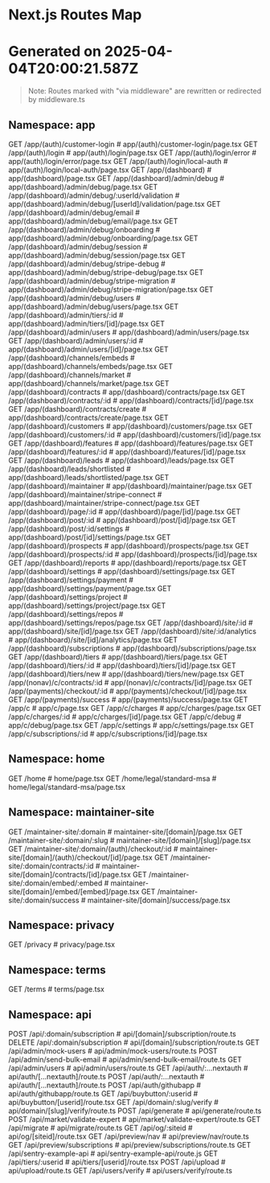 # Next.js Routes Map
# Generated on 2025-04-04T20:00:21.587Z

> Note: Routes marked with "via middleware" are rewritten or redirected by middleware.ts

## Namespace: app

GET     /app/(auth)/customer-login               # app/(auth)/customer-login/page.tsx
GET     /app/(auth)/login                        # app/(auth)/login/page.tsx
GET     /app/(auth)/login/error                  # app/(auth)/login/error/page.tsx
GET     /app/(auth)/login/local-auth             # app/(auth)/login/local-auth/page.tsx
GET     /app/(dashboard)                         # app/(dashboard)/page.tsx
GET     /app/(dashboard)/admin/debug             # app/(dashboard)/admin/debug/page.tsx
GET     /app/(dashboard)/admin/debug/:userId/validation # app/(dashboard)/admin/debug/[userId]/validation/page.tsx
GET     /app/(dashboard)/admin/debug/email       # app/(dashboard)/admin/debug/email/page.tsx
GET     /app/(dashboard)/admin/debug/onboarding  # app/(dashboard)/admin/debug/onboarding/page.tsx
GET     /app/(dashboard)/admin/debug/session     # app/(dashboard)/admin/debug/session/page.tsx
GET     /app/(dashboard)/admin/debug/stripe-debug # app/(dashboard)/admin/debug/stripe-debug/page.tsx
GET     /app/(dashboard)/admin/debug/stripe-migration # app/(dashboard)/admin/debug/stripe-migration/page.tsx
GET     /app/(dashboard)/admin/debug/users       # app/(dashboard)/admin/debug/users/page.tsx
GET     /app/(dashboard)/admin/tiers/:id         # app/(dashboard)/admin/tiers/[id]/page.tsx
GET     /app/(dashboard)/admin/users             # app/(dashboard)/admin/users/page.tsx
GET     /app/(dashboard)/admin/users/:id         # app/(dashboard)/admin/users/[id]/page.tsx
GET     /app/(dashboard)/channels/embeds         # app/(dashboard)/channels/embeds/page.tsx
GET     /app/(dashboard)/channels/market         # app/(dashboard)/channels/market/page.tsx
GET     /app/(dashboard)/contracts               # app/(dashboard)/contracts/page.tsx
GET     /app/(dashboard)/contracts/:id           # app/(dashboard)/contracts/[id]/page.tsx
GET     /app/(dashboard)/contracts/create        # app/(dashboard)/contracts/create/page.tsx
GET     /app/(dashboard)/customers               # app/(dashboard)/customers/page.tsx
GET     /app/(dashboard)/customers/:id           # app/(dashboard)/customers/[id]/page.tsx
GET     /app/(dashboard)/features                # app/(dashboard)/features/page.tsx
GET     /app/(dashboard)/features/:id            # app/(dashboard)/features/[id]/page.tsx
GET     /app/(dashboard)/leads                   # app/(dashboard)/leads/page.tsx
GET     /app/(dashboard)/leads/shortlisted       # app/(dashboard)/leads/shortlisted/page.tsx
GET     /app/(dashboard)/maintainer              # app/(dashboard)/maintainer/page.tsx
GET     /app/(dashboard)/maintainer/stripe-connect # app/(dashboard)/maintainer/stripe-connect/page.tsx
GET     /app/(dashboard)/page/:id                # app/(dashboard)/page/[id]/page.tsx
GET     /app/(dashboard)/post/:id                # app/(dashboard)/post/[id]/page.tsx
GET     /app/(dashboard)/post/:id/settings       # app/(dashboard)/post/[id]/settings/page.tsx
GET     /app/(dashboard)/prospects               # app/(dashboard)/prospects/page.tsx
GET     /app/(dashboard)/prospects/:id           # app/(dashboard)/prospects/[id]/page.tsx
GET     /app/(dashboard)/reports                 # app/(dashboard)/reports/page.tsx
GET     /app/(dashboard)/settings                # app/(dashboard)/settings/page.tsx
GET     /app/(dashboard)/settings/payment        # app/(dashboard)/settings/payment/page.tsx
GET     /app/(dashboard)/settings/project        # app/(dashboard)/settings/project/page.tsx
GET     /app/(dashboard)/settings/repos          # app/(dashboard)/settings/repos/page.tsx
GET     /app/(dashboard)/site/:id                # app/(dashboard)/site/[id]/page.tsx
GET     /app/(dashboard)/site/:id/analytics      # app/(dashboard)/site/[id]/analytics/page.tsx
GET     /app/(dashboard)/subscriptions           # app/(dashboard)/subscriptions/page.tsx
GET     /app/(dashboard)/tiers                   # app/(dashboard)/tiers/page.tsx
GET     /app/(dashboard)/tiers/:id               # app/(dashboard)/tiers/[id]/page.tsx
GET     /app/(dashboard)/tiers/new               # app/(dashboard)/tiers/new/page.tsx
GET     /app/(nonav)/c/contracts/:id             # app/(nonav)/c/contracts/[id]/page.tsx
GET     /app/(payments)/checkout/:id             # app/(payments)/checkout/[id]/page.tsx
GET     /app/(payments)/success                  # app/(payments)/success/page.tsx
GET     /app/c                                   # app/c/page.tsx
GET     /app/c/charges                           # app/c/charges/page.tsx
GET     /app/c/charges/:id                       # app/c/charges/[id]/page.tsx
GET     /app/c/debug                             # app/c/debug/page.tsx
GET     /app/c/settings                          # app/c/settings/page.tsx
GET     /app/c/subscriptions/:id                 # app/c/subscriptions/[id]/page.tsx

## Namespace: home

GET     /home                                    # home/page.tsx
GET     /home/legal/standard-msa                 # home/legal/standard-msa/page.tsx

## Namespace: maintainer-site

GET     /maintainer-site/:domain                 # maintainer-site/[domain]/page.tsx
GET     /maintainer-site/:domain/:slug           # maintainer-site/[domain]/[slug]/page.tsx
GET     /maintainer-site/:domain/(auth)/checkout/:id # maintainer-site/[domain]/(auth)/checkout/[id]/page.tsx
GET     /maintainer-site/:domain/contracts/:id   # maintainer-site/[domain]/contracts/[id]/page.tsx
GET     /maintainer-site/:domain/embed/:embed    # maintainer-site/[domain]/embed/[embed]/page.tsx
GET     /maintainer-site/:domain/success         # maintainer-site/[domain]/success/page.tsx

## Namespace: privacy

GET     /privacy                                 # privacy/page.tsx

## Namespace: terms

GET     /terms                                   # terms/page.tsx

## Namespace: api

POST    /api/:domain/subscription                # api/[domain]/subscription/route.ts
DELETE  /api/:domain/subscription                # api/[domain]/subscription/route.ts
GET     /api/admin/mock-users                    # api/admin/mock-users/route.ts
POST    /api/admin/send-bulk-email               # api/admin/send-bulk-email/route.ts
GET     /api/admin/users                         # api/admin/users/route.ts
GET     /api/auth/:...nextauth                   # api/auth/[...nextauth]/route.ts
POST    /api/auth/:...nextauth                   # api/auth/[...nextauth]/route.ts
POST    /api/auth/githubapp                      # api/auth/githubapp/route.ts
GET     /api/buybutton/:userid                   # api/buybutton/[userid]/route.tsx
GET     /api/domain/:slug/verify                 # api/domain/[slug]/verify/route.ts
POST    /api/generate                            # api/generate/route.ts
POST    /api/market/validate-expert              # api/market/validate-expert/route.ts
GET     /api/migrate                             # api/migrate/route.ts
GET     /api/og/:siteid                          # api/og/[siteid]/route.tsx
GET     /api/preview/nav                         # api/preview/nav/route.ts
GET     /api/preview/subscriptions               # api/preview/subscriptions/route.ts
GET     /api/sentry-example-api                  # api/sentry-example-api/route.js
GET     /api/tiers/:userid                       # api/tiers/[userid]/route.tsx
POST    /api/upload                              # api/upload/route.ts
GET     /api/users/verify                        # api/users/verify/route.ts

